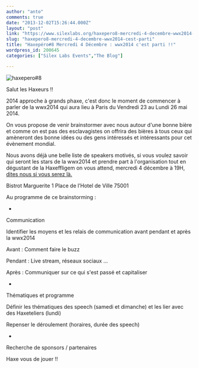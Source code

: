 ```yaml
---
author: "anto"
comments: true
date: "2013-12-02T15:26:44.000Z"
layout: "post"
link: "https://www.silexlabs.org/haxepero8-mercredi-4-decembre-wwx2014-cest-parti/"
slug: "haxepero8-mercredi-4-decembre-wwx2014-cest-parti"
title: "Haxepéro#8 Mercredi 4 Décembre : wwx2014 c'est parti !!"
wordpress_id: 200645
categories: ["Silex Labs Events","The Blog"]

---
```

![haxepero#8](https://www.silexlabs.org/wp-content/uploads/2013/12/haxepero8-DEC2013-new.png)

Salut les Haxeurs !!

2014 approche à grands phaxe, c'est donc le moment de commencer à parler de la wwx2014 qui aura lieu à Paris du Vendredi 23 au Lundi 26 mai 2014.

On vous propose de venir brainstormer avec nous autour d'une bonne bière et comme on est pas des esclavagistes on offrira des bières à tous ceux qui amèneront des bonne idées ou des gens intéressés et intéressants pour cet évènement mondial.

Nous avons déjà une belle liste de speakers motivés, si vous voulez savoir qui seront les stars de la wwx2014 et prendre part à l'organisation tout en dégustant de la Haxeffligem on vous attend, mercredi 4 décembre à 19H, [dites nous si vous serez là.](https://plus.google.com/u/0/events/c7e25vrj4g126n60bdh4ecg17os)

Bistrot Marguerite
1 Place de l’Hotel de Ville
75001

Au programme de ce brainstorming :




  *


Communication





Identifier les moyens et les relais de communication avant pendant et après la wwx2014

Avant : Comment faire le buzz

Pendant : Live stream, réseaux sociaux ...

Après : Communiquer sur ce qui s'est passé et capitaliser


  *


Thématiques et programme







Définir les thématiques des speech (samedi et dimanche) et les lier avec des Haxeteliers (lundi)




Repenser le déroulement (horaires, durée des speech)







  *


Recherche de sponsors / partenaires





Haxe vous de jouer !!

